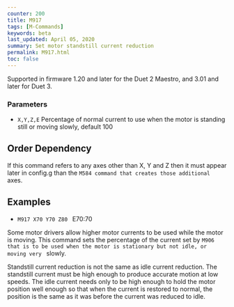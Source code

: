 ```yaml
---
counter: 200
title: M917
tags: [M-Commands] 
keywords: beta 
last_updated: April 05, 2020 
summary: Set motor standstill current reduction 
permalink: M917.html
toc: false 
---
```



Supported in firmware 1.20 and later for the Duet 2 Maestro, and 3.01 and later for Duet 3.

### Parameters

* `X,Y,Z,E` Percentage of normal current to use when the motor is standing still or moving slowly, default 100

## Order Dependency

If this command refers to any axes other than X, Y and Z then it must appear later in config.g than the ` M584 command that creates those additional  ` axes.

## Examples

* ` M917 X70 Y70 Z80  ` E70:70

Some motor drivers allow higher motor currents to be used while the motor is moving. This command sets the percentage of the current set by ` M906 that is to be used when the motor is stationary but not idle, or moving very  ` slowly.

Standstill current reduction is not the same as idle current reduction. The standstill current must be high enough to produce accurate motion at low speeds. The idle current needs only to be high enough to hold the motor position well enough so that when the current is restored to normal, the position is the same as it was before the current was reduced to idle.

